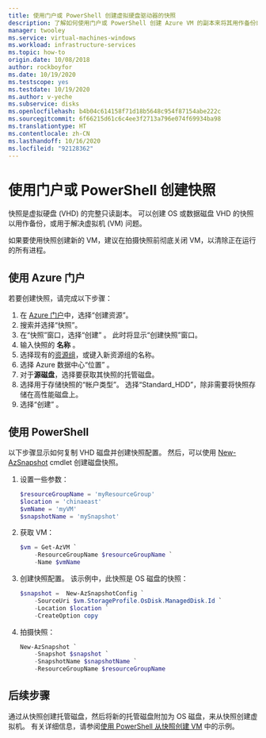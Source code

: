 ```yaml
---
title: 使用门户或 PowerShell 创建虚拟硬盘驱动器的快照
description: 了解如何使用门户或 PowerShell 创建 Azure VM 的副本来将其用作备份或用于排查问题。
manager: twooley
ms.service: virtual-machines-windows
ms.workload: infrastructure-services
ms.topic: how-to
origin.date: 10/08/2018
author: rockboyfor
ms.date: 10/19/2020
ms.testscope: yes
ms.testdate: 10/19/2020
ms.author: v-yeche
ms.subservice: disks
ms.openlocfilehash: b4b04c614158f71d18b5648c954f87154abe222c
ms.sourcegitcommit: 6f66215d61c6c4ee3f2713a796e074f69934ba98
ms.translationtype: HT
ms.contentlocale: zh-CN
ms.lasthandoff: 10/16/2020
ms.locfileid: "92128362"
---
```

# <a name="create-a-snapshot-using-the-portal-or-powershell"></a>使用门户或 PowerShell 创建快照

快照是虚拟硬盘 (VHD) 的完整只读副本。 可以创建 OS 或数据磁盘 VHD 的快照以用作备份，或用于解决虚拟机 (VM) 问题。

如果要使用快照创建新的 VM，建议在拍摄快照前彻底关闭 VM，以清除正在运行的所有进程。

## <a name="use-the-azure-portal"></a>使用 Azure 门户 

若要创建快照，请完成以下步骤： 
1. 在 [Azure 门户](https://portal.azure.cn)中，选择“创建资源”。
2. 搜索并选择“快照”。
3. 在“快照”窗口，选择“创建” 。 此时将显示“创建快照”窗口。
4. 输入快照的 **名称** 。
5. 选择现有的[资源组](../../azure-resource-manager/management/overview.md#resource-groups)，或键入新资源组的名称。 
6. 选择 Azure 数据中心“位置” 。  
7. 对于**源磁盘**，选择要获取其快照的托管磁盘。
8. 选择用于存储快照的“帐户类型”。 选择“Standard_HDD”，除非需要将快照存储在高性能磁盘上。
9. 选择“创建” 。

## <a name="use-powershell"></a>使用 PowerShell

以下步骤显示如何复制 VHD 磁盘并创建快照配置。 然后，可以使用 [New-AzSnapshot](https://docs.microsoft.com/powershell/module/az.compute/new-azsnapshot) cmdlet 创建磁盘快照。 

1. 设置一些参数： 

    ```powershell
    $resourceGroupName = 'myResourceGroup' 
    $location = 'chinaeast' 
    $vmName = 'myVM'
    $snapshotName = 'mySnapshot'  
    ```

2. 获取 VM：

    ```powershell
    $vm = Get-AzVM `
        -ResourceGroupName $resourceGroupName `
        -Name $vmName
    ```

3. 创建快照配置。 该示例中，此快照是 OS 磁盘的快照：

    ```powershell
    $snapshot =  New-AzSnapshotConfig `
        -SourceUri $vm.StorageProfile.OsDisk.ManagedDisk.Id `
        -Location $location `
        -CreateOption copy
    ```

    <!--Not Available on [availability zones](../../availability-zones/az-overview.md)-->
    <!--Not Available on FEATURE Standard_ZRS-->

4. 拍摄快照：

    ```powershell
    New-AzSnapshot `
        -Snapshot $snapshot `
        -SnapshotName $snapshotName `
        -ResourceGroupName $resourceGroupName 
    ```

## <a name="next-steps"></a>后续步骤

通过从快照创建托管磁盘，然后将新的托管磁盘附加为 OS 磁盘，来从快照创建虚拟机。 有关详细信息，请参阅[使用 PowerShell 从快照创建 VM](./../scripts/virtual-machines-windows-powershell-sample-create-vm-from-snapshot.md) 中的示例。

<!-- Update_Description: update meta properties, wording update, update link -->